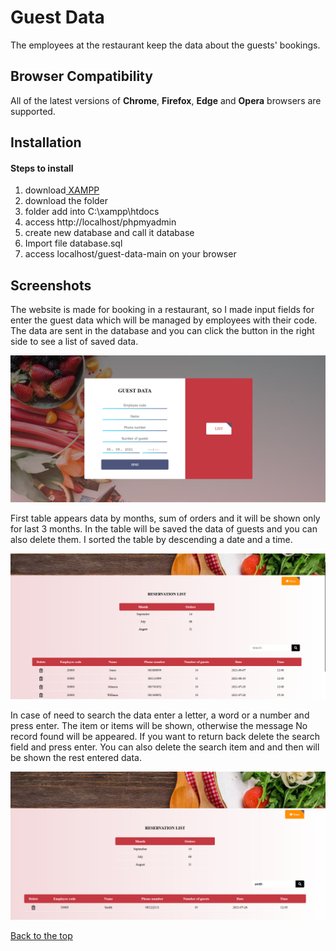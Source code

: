 # Guest Data

The employees at the restaurant keep the data about the guests' bookings.

## Browser Compatibility

All of the latest versions of <b>Chrome</b>, <b>Firefox</b>, <b>Edge</b> and <b>Opera</b> browsers are supported.

## Installation

#### Steps to install

<ol>
  <li>download<a href="https://www.apachefriends.org/download.html" target="_blank"> XAMPP</a></li>
  <li>download the folder</li>
  <li>folder add into C:\xampp\htdocs</li>
  <li>access http://localhost/phpmyadmin</li>  
  <li>create new database and call it database</li>
  <li>Import file database.sql</li>
  <li>access localhost/guest-data-main on your browser</li>
</ol>

## Screenshots

The website is made for booking in a restaurant, so I made input fields for enter the guest data which will be managed by employees with their code. 
The data are sent in the database and you can click the button in the right side to see a list of saved data.

![](screenshots/front.png)

First table appears data by months, sum of orders and it will be shown only for last 3 months.
In the table will be saved the data of guests and you can also delete them. I sorted the table by descending a date and a time.

![](screenshots/list.png)

In case of need to search the data enter a letter, a word or a number and press enter. The item or items will be shown, otherwise the message No record found 
will be appeared. If you want to return back delete the search field and press enter. You can also delete the search item and and then will be shown the rest 
entered data.

![](screenshots/search.png)

[Back to the top](#guest-data)
